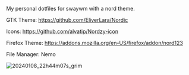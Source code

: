 My personal dotfiles for swaywm with a nord theme.

GTK Theme: https://github.com/EliverLara/Nordic

Icons: https://github.com/alvatip/Nordzy-icon

Firefox Theme: https://addons.mozilla.org/en-US/firefox/addon/nord123

File Manager: Nemo

![20240108_22h44m07s_grim](https://github.com/dcalonge/dotfiles/assets/114226495/74ced266-6d03-4b3e-9d59-41764f18ef67)
